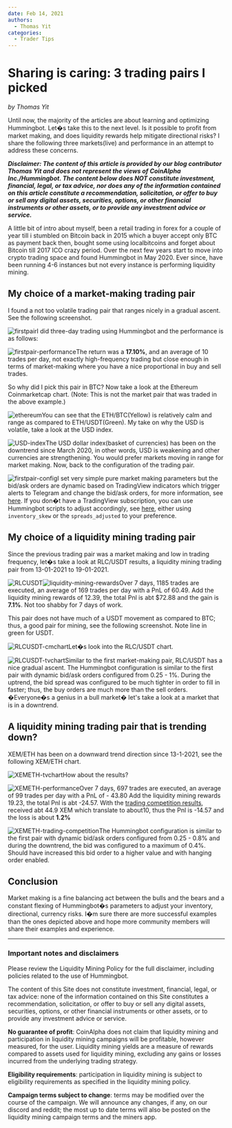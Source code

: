 ```yaml
---
date: Feb 14, 2021
authors:
  - Thomas Yit
categories:
  - Trader Tips
---
```


# Sharing is caring: 3 trading pairs I picked


*by Thomas Yit*

Until now, the majority of the articles are about learning and optimizing Hummingbot. Let�s take this to the next level. Is it possible to profit from market making, and does liquidity rewards help mitigate directional risks? I share the following three markets(live) and performance in an attempt to address these concerns.

*****Disclaimer: The content of this article is provided by our blog contributor Thomas Yit and does not represent the views of CoinAlpha Inc./Hummingbot. The content below does NOT constitute investment, financial, legal, or tax advice, nor does any of the information contained on this article constitute a recommendation, solicitation, or offer to buy or sell any digital assets, securities, options, or other financial instruments or other assets, or to provide any investment advice or service.*****

A little bit of intro about myself, been a retail trading in forex for a couple of year till i stumbled on Bitcoin back in 2015 which a buyer accept only BTC as payment back then, bought some using localbitcoins and forget about Bitcoin till 2017 ICO crazy period. Over the next few years start to move into crypto trading space and found Hummingbot in May 2020. Ever since, have been running 4-6 instances but not every instance is performing liquidity mining.

**My choice of a market-making trading pair**
---------------------------------------------

I found a not too volatile trading pair that ranges nicely in a gradual ascent. See the following screenshot.

![firstpair](https://images.ctfassets.net/h07e7qaokuyy/6rTQ58OyuJa8bXb5XsfaSL/bea03c1a8204057b5b1ebbec2b9e9f75/firstpair.png?w=1128&h=736&q=100&fm=png)I did three-day trading using Hummingbot and the performance is as follows:

![firstpair-performance](https://images.ctfassets.net/h07e7qaokuyy/3QweoQCoxN6EAncHkHTIcT/62ea1f4fc31cfc1dee0d52a0bc31d3ee/firstpair-performance.png?w=772&h=730&q=100&fm=png)The return was a ****17.10%****, and an average of 10 trades per day, not exactly high-frequency trading but close enough in terms of market-making where you have a nice proportional in buy and sell trades.

So why did I pick this pair in BTC? Now take a look at the Ethereum Coinmarketcap chart. (Note: This is not the market pair that was traded in the above example.)

![ethereum](https://images.ctfassets.net/h07e7qaokuyy/hjnzd1rhsPqpJa0a4pwOB/5da6f1a5c7db94e852a14de90b361c32/ethereum.png?w=1098&h=724&q=100&fm=png)You can see that the ETH/BTC(Yellow) is relatively calm and range as compared to ETH/USDT(Green). My take on why the USD is volatile, take a look at the USD index.

![USD-index](https://images.ctfassets.net/h07e7qaokuyy/7mOonIXpcd7xH5g6LTICqs/79ac30948a867c503b0eac7385391982/USD-index.png?w=1120&h=652&q=100&fm=png)The USD dollar index(basket of currencies) has been on the downtrend since March 2020, in other words, USD is weakening and other currencies are strengthening. You would prefer markets moving in range for market making. Now, back to the configuration of the trading pair.

![firstpair-config](https://images.ctfassets.net/h07e7qaokuyy/1OwP0ZA9TvSCy0eszJDeVu/f6d470c3724903f4a9104563e169bcf7/firstpair-config.png?w=602&h=904&q=100&fm=png)I set very simple pure market making parameters but the bid/ask orders are dynamic based on TradingView indicators which trigger alerts to Telegram and change the bid/ask orders, for more information, see [here](https://hummingbot.io/blog/2021-01-automate-tradingview-for-hummingbot/?ref=blog.hummingbot.org). If you don�t have a TradingView subscription, you can use Hummingbot scripts to adjust accordingly, see [here](https://github.com/CoinAlpha/hummingbot/tree/master/scripts?ref=blog.hummingbot.org), either using `inventory_skew` or the `spreads_adjusted` to your preference.

**My choice of a liquidity mining trading pair**
------------------------------------------------

Since the previous trading pair was a market making and low in trading frequency, let�s take a look at RLC/USDT results, a liquidity mining trading pair from 13-01-2021 to 19-01-2021.

![RLCUSDT](https://images.ctfassets.net/h07e7qaokuyy/38On0rhGSdxhImtYn1bxPw/fb8ee50f5a6af718fe12f10ad7ca70fd/RLCUSDT.png?w=1130&h=1054&q=100&fm=png)![liquidity-mining-rewards](https://images.ctfassets.net/h07e7qaokuyy/6GBzj1ctJ9QkmTm3F7dZib/004b2137858e4d8b9d2baa32a317501d/liquidity-mining-rewards.png?w=1106&h=388&q=100&fm=png)Over 7 days, 1185 trades are executed, an average of 169 trades per day with a PnL of 60.49. Add the liquidity mining rewards of 12.39, the total Pnl is abt $72.88 and the gain is ****7.1%****. Not too shabby for 7 days of work.

This pair does not have much of a USDT movement as compared to BTC; thus, a good pair for mining, see the following screenshot. Note line in green for USDT.

![RLCUSDT-cmchart](https://images.ctfassets.net/h07e7qaokuyy/76sWRSTSuYZfS3n4zMp3aH/22562b69b8e6d6889ff8d5f654d26fb9/RLCUSDT-cmchart.png?w=1136&h=642&q=100&fm=png)Let�s look into the RLC/USDT chart.

![RLCUSDT-tvchart](https://images.ctfassets.net/h07e7qaokuyy/5vpkkWluk8ZKKWEkKZcJaO/94117379f1de412a2f9e8c7f2c5b0ff5/RLCUSDT-tvchart.png?w=1124&h=362&q=100&fm=png)Similar to the first market-making pair, RLC/USDT has a nice gradual ascent. The Hummingbot configuration is similar to the first pair with dynamic bid/ask orders configured from 0.25 - 1%. During the uptrend, the bid spread was configured to be much tighter in order to fill in faster; thus, the buy orders are much more than the sell orders. �Everyone�s a genius in a bull market� let's take a look at a market that is in a downtrend.

**A liquidity mining trading pair that is trending down?**
----------------------------------------------------------

XEM/ETH has been on a downward trend direction since 13-1-2021, see the following XEM/ETH chart.

![XEMETH-tvchart](https://images.ctfassets.net/h07e7qaokuyy/3QDlOFlS4HVHWtKWhwZbSF/01f5c525c8606b493935bfa2cac05a8e/XEMETH-tvchart.png?w=1122&h=352&q=100&fm=png)How about the results?

![XEMETH-performance](https://images.ctfassets.net/h07e7qaokuyy/4Xu7phR5tvopaIpuEF0d4e/f44714c66a2e3070d0926216c5844c44/XEMETH-performance.png?w=1136&h=1056&q=100&fm=png)Over 7 days, 697 trades are executed, an average of 99 trades per day with a PnL of - 43.80 Add the liquidity mining rewards 19.23, the total Pnl is abt -24.57. With the [trading competition results](https://www.binance.com/en/support/announcement/6eb604a5a1a14b4bb21d317fc6e9a5d0), received abt 44.9 XEM which translate to about10, thus the Pnl is -14.57 and the loss is about ****1.2%****

![XEMETH-trading-competition](https://images.ctfassets.net/h07e7qaokuyy/1sewxu8JW9NsnisUKMO8nZ/5d23acca5daa6168b5ff25540bfc778b/XEMETH-trading-competition.png?w=826&h=264&q=100&fm=png)The Hummingbot configuration is similar to the first pair with dynamic bid/ask orders configured from 0.25 - 0.8% and during the downtrend, the bid was configured to a maximum of 0.4%. Should have increased this bid order to a higher value and with hanging order enabled.

**Conclusion**
--------------

Market making is a fine balancing act between the bulls and the bears and a constant flexing of Hummingbot�s parameters to adjust your inventory, directional, currency risks. I�m sure there are more successful examples than the ones depicted above and hope more community members will share their examples and experience.



---

### **Important notes and disclaimers**

Please review the Liquidity Mining Policy for the full disclaimer, including policies related to the use of Hummingbot.

The content of this Site does not constitute investment, financial, legal, or tax advice: none of the information contained on this Site constitutes a recommendation, solicitation, or offer to buy or sell any digital assets, securities, options, or other financial instruments or other assets, or to provide any investment advice or service.

****No guarantee of profit****: CoinAlpha does not claim that liquidity mining and participation in liquidity mining campaigns will be profitable, however measured, for the user. Liquidity mining yields are a measure of rewards compared to assets used for liquidity mining, excluding any gains or losses incurred from the underlying trading strategy.

****Eligibility requirements****: participation in liquidity mining is subject to eligibility requirements as specified in the liquidity mining policy.

****Campaign terms subject to change****: terms may be modified over the course of the campaign. We will announce any changes, if any, on our discord and reddit; the most up to date terms will also be posted on the liquidity mining campaign terms and the miners app.


